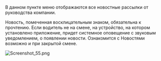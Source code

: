 В данном пункте меню отображаются все новостные рассылки от руководства компании. 

Новость, помеченная восклицательным знаком, обязательна к прочтению. Если водитель не на смене, на устройство, на котором установлено приложение, придет системное оповещение с звуковым уведомлением, о появлении новости. Ознакомится с Новостями возможно и при закрытой смене.

![Screenshot_55.png](https://txcloud.atlassian.net/wiki/download/attachments/27590973/EyaazLhXD4zOmZWa8XPW8HV9arVtrBBkoJAZDgtr9ntE-BYkFWdsTuMmcErn56HKkU78aQXHUr0-faOTyyumgD4cAFDZEkZRq41gWJ5uQFaBLbz89WscFAnuugcrgEQF3TPqnxBm?version=1&modificationDate=1600351298881&cacheVersion=1&api=v2)